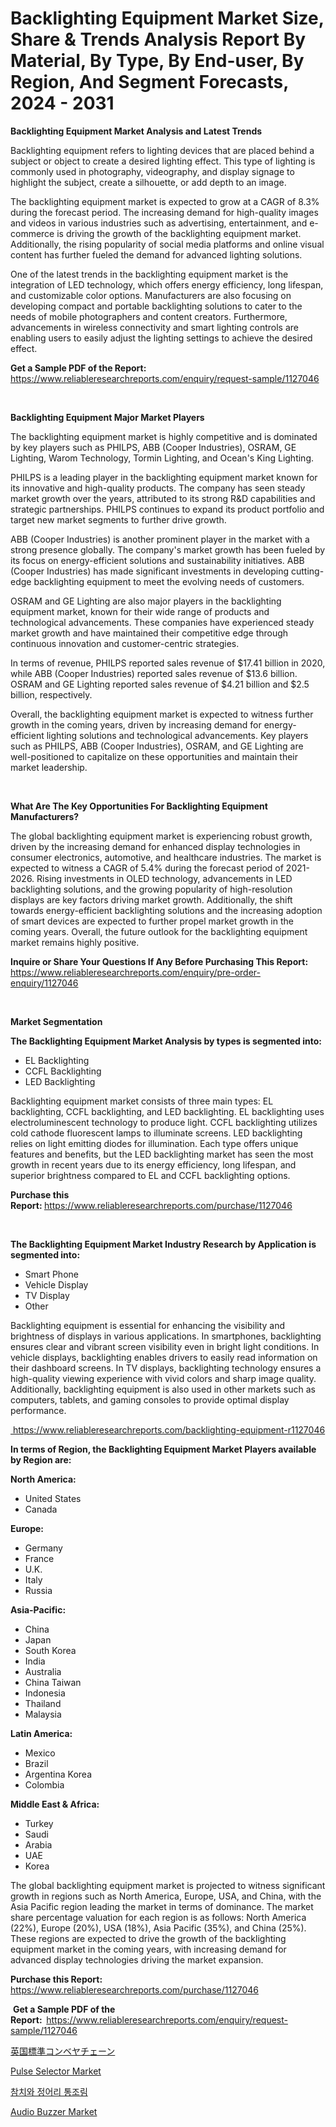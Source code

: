 <p><h1>Backlighting Equipment Market Size, Share & Trends Analysis Report By Material, By Type, By End-user, By Region, And Segment Forecasts, 2024 - 2031</h1></p><p><strong>Backlighting Equipment Market Analysis and Latest Trends</strong></p>
<p><p>Backlighting equipment refers to lighting devices that are placed behind a subject or object to create a desired lighting effect. This type of lighting is commonly used in photography, videography, and display signage to highlight the subject, create a silhouette, or add depth to an image.</p><p>The backlighting equipment market is expected to grow at a CAGR of 8.3% during the forecast period. The increasing demand for high-quality images and videos in various industries such as advertising, entertainment, and e-commerce is driving the growth of the backlighting equipment market. Additionally, the rising popularity of social media platforms and online visual content has further fueled the demand for advanced lighting solutions.</p><p>One of the latest trends in the backlighting equipment market is the integration of LED technology, which offers energy efficiency, long lifespan, and customizable color options. Manufacturers are also focusing on developing compact and portable backlighting solutions to cater to the needs of mobile photographers and content creators. Furthermore, advancements in wireless connectivity and smart lighting controls are enabling users to easily adjust the lighting settings to achieve the desired effect.</p></p>
<p><strong>Get a Sample PDF of the Report:&nbsp;</strong> <a href="https://www.reliableresearchreports.com/enquiry/request-sample/1127046">https://www.reliableresearchreports.com/enquiry/request-sample/1127046</a></p>
<p>&nbsp;</p>
<p><strong>Backlighting Equipment Major Market Players</strong></p>
<p><p>The backlighting equipment market is highly competitive and is dominated by key players such as PHILPS, ABB (Cooper Industries), OSRAM, GE Lighting, Warom Technology, Tormin Lighting, and Ocean's King Lighting. </p><p>PHILPS is a leading player in the backlighting equipment market known for its innovative and high-quality products. The company has seen steady market growth over the years, attributed to its strong R&D capabilities and strategic partnerships. PHILPS continues to expand its product portfolio and target new market segments to further drive growth.</p><p>ABB (Cooper Industries) is another prominent player in the market with a strong presence globally. The company's market growth has been fueled by its focus on energy-efficient solutions and sustainability initiatives. ABB (Cooper Industries) has made significant investments in developing cutting-edge backlighting equipment to meet the evolving needs of customers.</p><p>OSRAM and GE Lighting are also major players in the backlighting equipment market, known for their wide range of products and technological advancements. These companies have experienced steady market growth and have maintained their competitive edge through continuous innovation and customer-centric strategies.</p><p>In terms of revenue, PHILPS reported sales revenue of $17.41 billion in 2020, while ABB (Cooper Industries) reported sales revenue of $13.6 billion. OSRAM and GE Lighting reported sales revenue of $4.21 billion and $2.5 billion, respectively.</p><p>Overall, the backlighting equipment market is expected to witness further growth in the coming years, driven by increasing demand for energy-efficient lighting solutions and technological advancements. Key players such as PHILPS, ABB (Cooper Industries), OSRAM, and GE Lighting are well-positioned to capitalize on these opportunities and maintain their market leadership.</p></p>
<p>&nbsp;</p>
<p><strong>What Are The Key Opportunities For Backlighting Equipment Manufacturers?</strong></p>
<p><p>The global backlighting equipment market is experiencing robust growth, driven by the increasing demand for enhanced display technologies in consumer electronics, automotive, and healthcare industries. The market is expected to witness a CAGR of 5.4% during the forecast period of 2021-2026. Rising investments in OLED technology, advancements in LED backlighting solutions, and the growing popularity of high-resolution displays are key factors driving market growth. Additionally, the shift towards energy-efficient backlighting solutions and the increasing adoption of smart devices are expected to further propel market growth in the coming years. Overall, the future outlook for the backlighting equipment market remains highly positive.</p></p>
<p><strong>Inquire or Share Your Questions If Any Before Purchasing This Report:</strong> <a href="https://www.reliableresearchreports.com/enquiry/pre-order-enquiry/1127046">https://www.reliableresearchreports.com/enquiry/pre-order-enquiry/1127046</a></p>
<p>&nbsp;</p>
<p><strong>Market Segmentation</strong></p>
<p><strong>The Backlighting Equipment Market Analysis by types is segmented into:</strong></p>
<p><ul><li>EL Backlighting</li><li>CCFL Backlighting</li><li>LED Backlighting</li></ul></p>
<p><p>Backlighting equipment market consists of three main types: EL backlighting, CCFL backlighting, and LED backlighting. EL backlighting uses electroluminescent technology to produce light. CCFL backlighting utilizes cold cathode fluorescent lamps to illuminate screens. LED backlighting relies on light emitting diodes for illumination. Each type offers unique features and benefits, but the LED backlighting market has seen the most growth in recent years due to its energy efficiency, long lifespan, and superior brightness compared to EL and CCFL backlighting options.</p></p>
<p><strong>Purchase this Report:&nbsp;</strong><a href="https://www.reliableresearchreports.com/purchase/1127046">https://www.reliableresearchreports.com/purchase/1127046</a></p>
<p>&nbsp;</p>
<p><strong>The Backlighting Equipment Market Industry Research by Application is segmented into:</strong></p>
<p><ul><li>Smart Phone</li><li>Vehicle Display</li><li>TV Display</li><li>Other</li></ul></p>
<p><p>Backlighting equipment is essential for enhancing the visibility and brightness of displays in various applications. In smartphones, backlighting ensures clear and vibrant screen visibility even in bright light conditions. In vehicle displays, backlighting enables drivers to easily read information on their dashboard screens. In TV displays, backlighting technology ensures a high-quality viewing experience with vivid colors and sharp image quality. Additionally, backlighting equipment is also used in other markets such as computers, tablets, and gaming consoles to provide optimal display performance.</p></p>
<p><a href="https://www.reliableresearchreports.com/backlighting-equipment-r1127046">&nbsp;https://www.reliableresearchreports.com/backlighting-equipment-r1127046</a></p>
<p><strong>In terms of Region, the Backlighting Equipment Market Players available by Region are:</strong></p>
<p>
    <p> <strong> North America: </strong>
        <ul>
            <li>United States</li>
            <li>Canada</li>
        </ul>
        </p> 
    <p> <strong> Europe: </strong>
        <ul>
            <li>Germany</li>
            <li>France</li>
            <li>U.K.</li>
            <li>Italy</li>
            <li>Russia</li>
        </ul>
        </p> 
    <p> <strong> Asia-Pacific: </strong>
        <ul>
            <li>China</li>
            <li>Japan</li>
            <li>South Korea</li>
            <li>India</li>
            <li>Australia</li>
            <li>China Taiwan</li>
            <li>Indonesia</li>
            <li>Thailand</li>
            <li>Malaysia</li>
        </ul>
        </p> 
    <p> <strong> Latin America: </strong>
        <ul>
            <li>Mexico</li>
            <li>Brazil</li>
            <li>Argentina Korea</li>
            <li>Colombia</li>
        </ul>
        </p> 
    <p> <strong> Middle East & Africa: </strong>
        <ul>
            <li>Turkey</li>
            <li>Saudi</li>
            <li>Arabia</li>
            <li>UAE</li>
            <li>Korea</li>
        </ul>
    </p>
    </p>
<p><p>The global backlighting equipment market is projected to witness significant growth in regions such as North America, Europe, USA, and China, with the Asia Pacific region leading the market in terms of dominance. The market share percentage valuation for each region is as follows: North America (22%), Europe (20%), USA (18%), Asia Pacific (35%), and China (25%). These regions are expected to drive the growth of the backlighting equipment market in the coming years, with increasing demand for advanced display technologies driving the market expansion.</p></p>
<p><strong>Purchase this Report: </strong><a href="https://www.reliableresearchreports.com/purchase/1127046">https://www.reliableresearchreports.com/purchase/1127046</a></p>
<p>&nbsp;<strong>Get a Sample PDF of the Report:&nbsp;&nbsp;</strong><a href="https://www.reliableresearchreports.com/enquiry/request-sample/1127046">https://www.reliableresearchreports.com/enquiry/request-sample/1127046</a></p>
<p><strong></strong></p>
<p><p><a href="https://medium.com/@matteills7854/%E8%8B%B1%E5%9B%BD%E8%A6%8F%E6%A0%BC%E3%81%AE%E3%82%B3%E3%83%B3%E3%83%99%E3%83%A4%E3%83%BC%E3%83%81%E3%82%A7%E3%83%BC%E3%83%B3%E5%B8%82%E5%A0%B4%E8%A6%8F%E6%A8%A1-%E3%82%B7%E3%82%A7%E3%82%A2-%E3%83%88%E3%83%AC%E3%83%B3%E3%83%89%E5%88%86%E6%9E%90%E3%83%AC%E3%83%9D%E3%83%BC%E3%83%88-%E3%82%A8%E3%83%B3%E3%83%89%E3%83%A6%E3%83%BC%E3%82%B9%E5%88%A5-%E3%82%B3%E3%83%B3%E3%83%99%E3%82%A2%E3%82%B7%E3%82%B9%E3%83%86%E3%83%A0-%E6%A9%9F%E6%A2%B0%E5%B7%A5%E6%A5%AD-%E5%8C%85%E8%A3%85%E7%94%A3%E6%A5%AD-%E3%81%9D%E3%81%AE%E4%BB%96-%E5%8E%9F%E6%96%99%E5%88%A5-%E3%81%8A%E3%82%88%E3%81%B32031%E5%B9%B4%E3%81%BE%E3%81%A7%E3%81%AE%E4%BA%88%E6%B8%AC-dee017618d22">英国標準コンベヤチェーン</a></p><p><a href="https://github.com/WillieWoodard/Market-Research-Report-List-5/blob/main/pulse-selector-market.md">Pulse Selector Market</a></p><p><a href="https://medium.com/@jenniferstanley2022/%ED%86%B5%EC%A1%B0%EB%A6%BC-%EC%B0%B8%EC%B9%98-%EB%B0%8F-%EC%A7%88%EA%B2%BD%EC%9D%B4-%EC%8B%9C%EC%9E%A5-%EC%A1%B0%EC%82%AC-%EB%B3%B4%EA%B3%A0%EC%84%9C%EC%97%90%EB%8A%94-2024%EB%85%84%EB%B6%80%ED%84%B0-2031%EB%85%84%EA%B9%8C%EC%A7%80-%EC%98%88%EC%83%81%EB%90%9C-cagr-%EC%84%B1%EC%9E%A5%EB%A5%A0%EC%97%90-%EB%8C%80%ED%95%9C-%EC%8B%9C%EC%9E%A5-%EA%B7%9C%EB%AA%A8-%EC%A0%90%EC%9C%A0%EC%9C%A8-%EB%B0%8F-%EB%B6%84%EC%84%9D%EC%9D%B4-%ED%8F%AC%ED%95%A8%EB%90%98%EC%96%B4-%EC%9E%88%EC%8A%B5%EB%8B%88%EB%8B%A4-49c6d4f7dab6">참치와 정어리 통조림</a></p><p><a href="https://github.com/marloy8/Market-Research-Report-List-5/blob/main/audio-buzzer-market.md">Audio Buzzer Market</a></p></p>